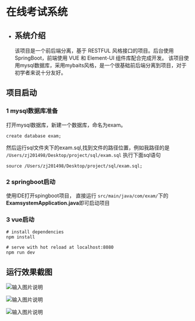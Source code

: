 # 在线考试系统

* ## 系统介绍

     该项目是一个前后端分离，基于 RESTFUL 风格接口的项目。后台使用 SpringBoot，前端使用 VUE 和 Element-UI 组件库配合完成开发。
     该项目使用mysql数据库，采用mybaits风格，是一个很基础前后端分离到项目，对于初学者来说十分友好。

## 项目启动

### 1 mysql数据库准备
打开mysql数据库，新建一个数据库，命名为exam。
```mysql
create database exam;
```

然后运行sql文件夹下的exam.sql,找到文件的路径位置，例如我路径的是
`/Users/zj201498/Desktop/project/sql/exam.sql`
执行下面sql语句

```mysql
source /Users/zj201498/Desktop/project/sql/exam.sql;
```

### 2 springboot启动
使用IDE打开spingboot项目，
直接运行 `src/main/java/com/exam/`下的**ExamsystemApplication.java**即可启动项目

### 3 vue启动

```
# install dependencies
npm install

# serve with hot reload at localhost:8080
npm run dev
```
## 运行效果截图
![输入图片说明](https://images.gitee.com/uploads/images/2019/1219/204347_293d0715_5421355.png "屏幕截图.png")

![输入图片说明](https://images.gitee.com/uploads/images/2019/1219/204500_0dab0241_5421355.png "屏幕截图.png")

![输入图片说明](https://images.gitee.com/uploads/images/2019/1219/204600_ea94ddc0_5421355.png "屏幕截图.png")
